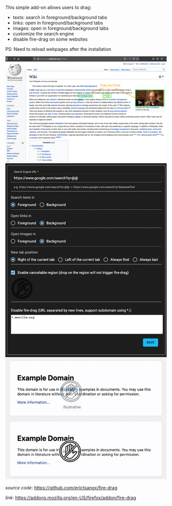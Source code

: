 This simple add-on allows users to drag:
<ul>
<li>texts: search in foreground/background tabs</li>
<li>links: open in foreground/background tabs</li>
<li>images: open in foreground/background tabs</li>
<li>customize the search engine</li>
<li>disable fire-drag on some websites</li>
</ul>

PS:  Need to reload webpages after the installation

![Alt text](screenshots/demo.png?raw=true)
![Alt text](screenshots/preference.png?raw=true)
![Alt text](screenshots/cancelable.png?raw=true)

*source code*: <a href="https://github.com/erictsangx/fire-drag">https://github.com/erictsangx/fire-drag</a>

*link*: <a href="https://addons.mozilla.org/en-US/firefox/addon/fire-drag">https://addons.mozilla.org/en-US/firefox/addon/fire-drag</a>